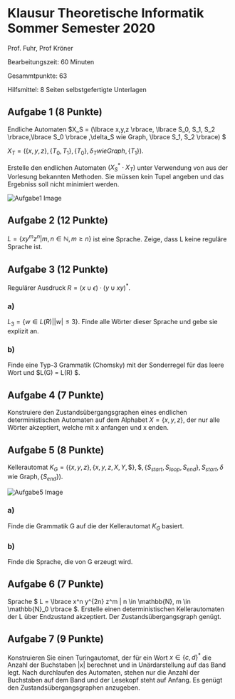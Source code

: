 # Klausur Theoretische Informatik Sommer Semester 2020

Prof. Fuhr, Prof Kröner

Bearbeitungszeit: 60 Minuten

Gesammtpunkte: 63

Hilfsmittel: 8 Seiten selbstgefertigte Unterlagen


## Aufgabe 1 (8 Punkte)

Endliche Automaten $X_S = (\lbrace x,y,z \rbrace, \lbrace S_0, S_1, S_2 \rbrace,\lbrace S_0 \rbrace ,\delta_S wie Graph, \lbrace S_1, S_2 \rbrace) $


$X_T = (\lbrace x,y,z \rbrace, \lbrace T_0, T_1 \rbrace, \lbrace T_0 \rbrace, \delta_T wie Graph, \lbrace T_1 \rbrace )$.

Erstelle den endlichen Automaten $(X_S^* \cdot X_T)$ unter Verwendung von aus der Vorlesung bekannten Methoden. Sie müssen kein Tupel angeben und das Ergebniss soll nicht minimiert werden.

![Aufgabe1 Image](Images/SoSe20_Aufgabe1.png)

## Aufgabe 2 (12 Punkte)

$L = \lbrace x y^m z^n | m,n \in \mathbb{N}, m \geq n \rbrace$ ist eine Sprache. Zeige, dass L keine reguläre Sprache ist.

## Aufgabe 3 (12 Punkte)

Regulärer Ausdruck $R = (x \cup \epsilon) \cdot (y \cup xy)^*$.

### a)
$L_3 = \lbrace w \in L(R) ||w| \leq 3 \rbrace$. Finde alle Wörter dieser Sprache und gebe sie explizit an.

### b)
Finde eine Typ-3 Grammatik (Chomsky) mit der Sonderregel für das leere Wort und $L(G) = L(R) $.

## Aufgabe 4 (7 Punkte)

Konstruiere den Zustandsübergangsgraphen eines endlichen deterministischen Automaten auf dem Alphabet $X=\lbrace x,y,z \rbrace$, der nur alle Wörter akzeptiert, welche mit x anfangen und x enden.

## Aufgabe 5 (8 Punkte)

Kellerautomat $K_G = (\lbrace x,y,z \rbrace, \lbrace x,y,z,X,Y,\$ \rbrace, \$, \lbrace S_{start}, S_{loop}, S_{end} \rbrace, S_{start}, \delta \text{ wie Graph}, \lbrace S_{end} \rbrace ).$

![Aufgabe5 Image](Images/SoSe20_Aufgabe5.png)

### a)

Finde die Grammatik G auf die der Kellerautomat $K_G$ basiert.

### b)

Finde die Sprache, die von G erzeugt wird.


## Aufgabe 6 (7 Punkte)

Sprache $ L = \lbrace x^n y^{2n} z^m | n \in \mathbb{N}, m \in \mathbb{N}_0 \rbrace $. Erstelle einen deterministischen Kellerautomaten der L über Endzustand akzeptiert. Der Zustandsübergangsgraph genügt.

## Aufgabe 7 (9 Punkte)

Konstruieren Sie einen Turingautomat, der für ein Wort $x \in \lbrace c,d \rbrace^*$ die Anzahl der Buchstaben |x| berechnet und in Unärdarstellung auf das Band legt. Nach durchlaufen des Automaten, stehen nur die Anzahl der Buchstaben auf dem Band und der Lesekopf steht auf Anfang. Es genügt den Zustandsübergangsgraphen anzugeben.
